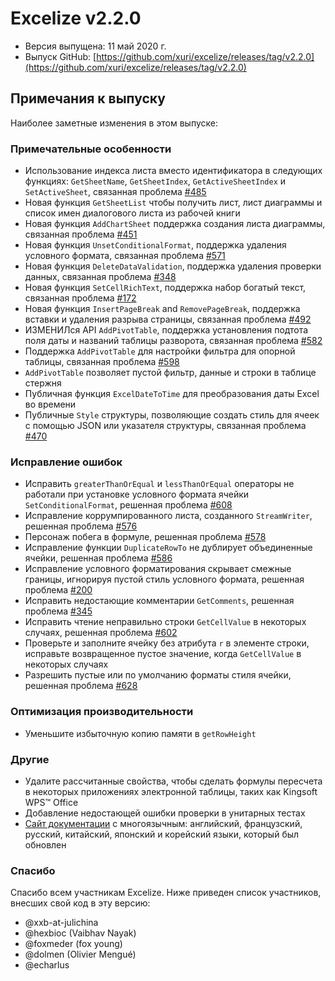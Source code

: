 # Excelize v2.2.0

* Версия выпущена: 11 май 2020 г.
* Выпуск GitHub: [https://github.com/xuri/excelize/releases/tag/v2.2.0](https://github.com/xuri/excelize/releases/tag/v2.2.0)

## Примечания к выпуску

Наиболее заметные изменения в этом выпуске:

### Примечательные особенности

* Использование индекса листа вместо идентификатора в следующих функциях: `GetSheetName`, `GetSheetIndex`, `GetActiveSheetIndex` и `SetActiveSheet`, связанная проблема [#485](https://github.com/xuri/excelize/issues/485)
* Новая функция `GetSheetList` чтобы получить лист, лист диаграммы и список имен диалогового листа из рабочей книги
* Новая функция `AddChartSheet` поддержка создания листа диаграммы, связанная проблема [#451](https://github.com/xuri/excelize/issues/451)
* Новая функция `UnsetConditionalFormat`, поддержка удаления условного формата, связанная проблема [#571](https://github.com/xuri/excelize/issues/571)
* Новая функция `DeleteDataValidation`, поддержка удаления проверки данных, связанная проблема [#348](https://github.com/xuri/excelize/issues/348)
* Новая функция `SetCellRichText`, поддержка набор богатый текст, связанная проблема [#172](https://github.com/xuri/excelize/issues/172)
* Новая функция `InsertPageBreak` and `RemovePageBreak`, поддержка вставки и удаления разрыва страницы, связанная проблема [#492](https://github.com/xuri/excelize/issues/492)
* ИЗМЕНИЛся API `AddPivotTable`, поддержка установления подтота поля даты и названий таблицы разворота, связанная проблема [#582](https://github.com/xuri/excelize/issues/582)
* Поддержка `AddPivotTable` для настройки фильтра для опорной таблицы, связанная проблема [#598](https://github.com/xuri/excelize/issues/598)
* `AddPivotTable` позволяет пустой фильтр, данные и строки в таблице стержня
* Публичная функция `ExcelDateToTime` для преобразования даты Excel во времени
* Публичные `Style` структуры, позволяющие создать стиль для ячеек с помощью JSON или указателя структуры, связанная проблема [#470](https://github.com/xuri/excelize/issues/470)

### Исправление ошибок

* Исправить `greaterThanOrEqual` и `lessThanOrEqual` операторы не работали при установке условного формата ячейки `SetConditionalFormat`, решенная проблема [#608](https://github.com/xuri/excelize/issues/608)
* Исправление коррумпированного листа, созданного `StreamWriter`, решенная проблема [#576](https://github.com/xuri/excelize/issues/576)
* Персонаж побега в формуле, решенная проблема [#578](https://github.com/xuri/excelize/issues/578)
* Исправление функции `DuplicateRowTo` не дублирует объединенные ячейки, решенная проблема [#586](https://github.com/xuri/excelize/issues/586)
* Исправление условного форматирования скрывает смежные границы, игнорируя пустой стиль условного формата, решенная проблема [#200](https://github.com/xuri/excelize/issues/200)
* Исправить недостающие комментарии `GetComments`, решенная проблема [#345](https://github.com/xuri/excelize/issues/345)
* Исправить чтение неправильно строки `GetCellValue` в некоторых случаях, решенная проблема [#602](https://github.com/xuri/excelize/issues/602)
* Проверьте и заполните ячейку без атрибута `r` в элементе строки, исправьте возвращенное пустое значение, когда `GetCellValue` в некоторых случаях
* Разрешить пустые или по умолчанию форматы стиля ячейки, решенная проблема [#628](https://github.com/xuri/excelize/issues/628)

### Оптимизация производительности

* Уменьшите избыточную копию памяти в `getRowHeight`

### Другие

* Удалите рассчитанные свойства, чтобы сделать формулы пересчета в некоторых приложениях электронной таблицы, таких как Kingsoft WPS&trade; Office
* Добавление недостающей ошибки проверки в унитарных тестах
* [Сайт документации](https://xuri.me/excelize) с многоязычным: английский, французский, русский, китайский, японский и корейский языки, который был обновлен

### Спасибо

Спасибо всем участникам Excelize. Ниже приведен список участников, внесших свой код в эту версию:

* @xxb-at-julichina
* @hexbioc (Vaibhav Nayak)
* @foxmeder (fox young)
* @dolmen (Olivier Mengué)
* @echarlus
